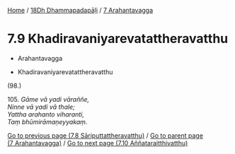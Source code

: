 
[Home](/) / [18Dh Dhammapadapāḷi](...md) / [7 Arahantavagga](../18Dh/7.md)

# 7.9 Khadiravaniyarevatattheravatthu

* Arahantavagga

* Khadiravaniyarevatattheravatthu

(98.)

105\. _Gāme vā yadi vāraññe,_  
_Ninne vā yadi vā thale;_  
_Yattha arahanto viharanti,_  
_Taṃ bhūmirāmaṇeyyakaṃ._  


[Go to previous page (7.8 Sāriputtattheravatthu)](7.8.md) / [Go to parent page (7 Arahantavagga)](../18Dh/7.md) / [Go to next page (7.10 Aññataraitthivatthu)](7.10.md)


